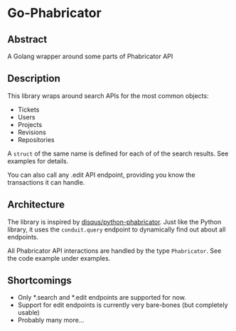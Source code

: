 # Go-Phabricator

## Abstract
A Golang wrapper around some parts of Phabricator API

## Description
This library wraps around search APIs for the most common objects:
* Tickets
* Users
* Projects
* Revisions
* Repositories

A `struct` of the same name is defined for each of of the search results.
See examples for details.

You can also call any .edit API endpoint, providing you know the transactions
it can handle.

## Architecture
The library is inspired by
[disqus/python-phabricator](https://github.com/disqus/python-phabricator).
Just like the Python library, it uses the `conduit.query` endpoint to
dynamically find out about all endpoints.

All Phabricator API interactions are handled by the type `Phabricator`. See the
code example under examples.

## Shortcomings
* Only \*.search and \*.edit endpoints are supported for now.
* Support for edit endpoints is currently very bare-bones (but completely usable)
* Probably many more...
